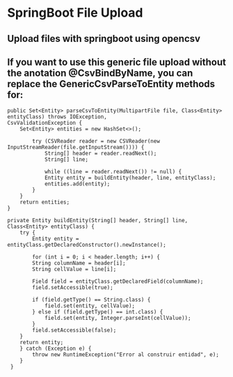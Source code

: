 # SpringBoot File Upload

## Upload files with springboot using opencsv

## If you want to use this generic file upload without the anotation @CsvBindByName, you can replace the GenericCsvParseToEntity methods for:

    public Set<Entity> parseCsvToEntity(MultipartFile file, Class<Entity> entityClass) throws IOException,  
    CsvValidationException {  
	    Set<Entity> entities = new HashSet<>();  
      
		    try (CSVReader reader = new CSVReader(new InputStreamReader(file.getInputStream()))) {  
			    String[] header = reader.readNext();  
			    String[] line;  
			      
			    while ((line = reader.readNext()) != null) {  
			    Entity entity = buildEntity(header, line, entityClass);  
			    entities.add(entity);  
		    }  
	    }    
	    return entities;  
    }  
      
    private Entity buildEntity(String[] header, String[] line, Class<Entity> entityClass) {  
	    try {  
		    Entity entity = entityClass.getDeclaredConstructor().newInstance();  
		      
		    for (int i = 0; i < header.length; i++) {  
		    String columnName = header[i];  
		    String cellValue = line[i];  
		      
		    Field field = entityClass.getDeclaredField(columnName);  
		    field.setAccessible(true);  
		      
		    if (field.getType() == String.class) {  
			    field.set(entity, cellValue);  
		    } else if (field.getType() == int.class) {  
			    field.set(entity, Integer.parseInt(cellValue));  
		    }    
		    field.setAccessible(false);  
	    }  
	    return entity;  
	    } catch (Exception e) {  
		    throw new RuntimeException("Error al construir entidad", e);  
	    }  
	 }

